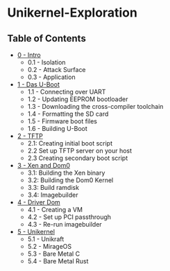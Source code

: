 # Unikernel-Exploration
## Table of Contents

- [0 - Intro](0---Intro.md)
  - 0.1 - Isolation
  - 0.2 - Attack Surface
  - 0.3 - Application
- [1 - Das U-Boot](1---Das-U-Boot.md)
  - 1.1 - Connecting over UART
  - 1.2 - Updating EEPROM bootloader
  - 1.3 - Downloading the cross-compiler toolchain
  - 1.4 - Formatting the SD card
  - 1.5 - Firmware boot files
  - 1.6 - Building U-Boot
- [2 - TFTP](2---TFTP.md)
  - 2.1: Creating initial boot script
  - 2.2 Set up TFTP server on your host
  - 2.3 Creating secondary boot script
- [3 - Xen and Dom0](3---Xen-and-Dom0.md)
  - 3.1: Building the Xen binary
  - 3.2: Building the Dom0 Kernel
  - 3.3: Build ramdisk
  - 3.4: Imagebuilder
- [4 - Driver Dom](5---Driver-Dom.md)
  - 4.1 - Creating a VM
  - 4.2 - Set up PCI passthrough
  - 4.3 - Re-run imagebuilder
- [5 - Unikernel](5---Unikernel.md)
  - 5.1 - Unikraft
  - 5.2 - MirageOS
  - 5.3 - Bare Metal C
  - 5.4 - Bare Metal Rust
